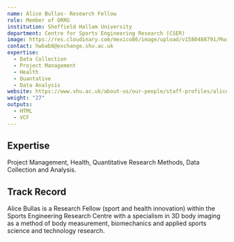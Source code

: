 ```yaml
---
name: Alice Bullas- Research Fellow
role: Member of ORRG
institution: Sheffield Hallam University
department: Centre for Sports Engineering Research (CSER)
image: https://res.cloudinary.com/mexico86/image/upload/v1580488791/Mug%20Shots/am-bullas-218450_i6perq.jpg
contact: hwbab8@exchange.shu.ac.uk
expertise:
  - Data Collection
  - Project Management
  - Health
  - Quantative
  - Data Analysis
website: https://www.shu.ac.uk/about-us/our-people/staff-profiles/alice-bullas
weight: "27"
outputs:
  - HTML
  - VCF
---
```

## Expertise

Project Management, Health, Quantitative Research Methods, Data Collection and Analysis.

## Track Record

Alice Bullas is a Research Fellow (sport and health innovation) within the Sports Engineering Research Centre with a specialism in 3D body imaging as a method of body measurement, biomechanics and applied sports science and technology research.